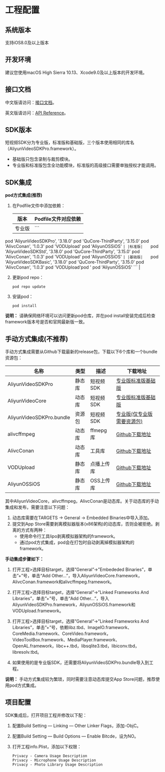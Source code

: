 # 工程配置

## 系统版本

支持iOS8.0及以上版本

## 开发环境

建议您使用macOS High Sierra 10.13、Xcode9.0及以上版本的开发环境。

## 接口文档

中文版请访问：[接口文档](https://alivc-demo-cms.alicdn.com/versionProduct/doc/shortVideo/iOS_cn/index.html)。

英文版请访问：[API Reference](https://alivc-demo-cms.alicdn.com/versionProduct/doc/shortVideo/iOS_en/index.html)。

## SDK版本

短视频SDK分为专业版，标准版和基础版，三个版本使用相同的库名（AliyunVideoSDKPro.framework）。

-   基础版只包含录制与裁剪模块。
-   专业版和标准版包含全功能模块，标准版的高级接口需要单独授权才能调用。

## SDK集成

**pod方式集成\(推荐\)**

1.  在Podfile文件中添加依赖：

    |版本|Podfile文件对应依赖|
    |--|-------------|
    |专业版|    ```
pod 'AliyunVideoSDKPro', '3.18.0'
pod 'QuCore-ThirdParty', '3.15.0'
pod 'AlivcConan', '1.0.3'
pod 'VODUpload'
pod 'AliyunOSSiOS'
    ``` |
    |标准版|    ```
pod 'AliyunVideoSDKStd', '3.18.0'
pod 'QuCore-ThirdParty', '3.15.0'
pod 'AlivcConan', '1.0.3'
pod 'VODUpload'
pod 'AliyunOSSiOS'
    ``` |
    |基础版|    ```
pod 'AliyunVideoSDKBasic', '3.18.0'
pod 'QuCore-ThirdParty', '3.15.0'
pod 'AlivcConan', '1.0.3'
pod 'VODUpload'pod '
pod 'AliyunOSSiOS'
    ``` |

2.  更新pod repo：

    ```
    pod repo update
    ```

3.  安装pod：

    ```
    pod install
    ```


**说明：** 请确保网络环境可以访问更新pod仓库，并在pod install安装完成后检查framework版本号是否和官网最新版一致。

## 手动方式集成\(不推荐\)

手动方式集成需要从Github下载最新的release包，下载以下6个库和一个bundle资源包：

|名称|类型|描述|下载地址|
|--|--|--|----|
|AliyunVideoSDKPro|静态库|短视频SDK|[专业版](https://github.com/aliyunvideo/AliyunVideoSDKPro/releases)[标准版](https://github.com/aliyunvideo/AliyunVideoSDKStd/releases)[基础版](https://github.com/aliyunvideo/AliyunVideoSDKBasic/releases)|
|AliyunVideoCore|动态库|短视频SDK|[专业版](https://github.com/aliyunvideo/AliyunVideoSDKPro/releases)[标准版](https://github.com/aliyunvideo/AliyunVideoSDKStd/releases)[基础版](https://github.com/aliyunvideo/AliyunVideoSDKBasic/releases)|
|AliyunVideoSDKPro.bundle|资源包|短视频SDK|[专业版\(仅专业版需要资源包\)](https://github.com/aliyunvideo/AliyunVideoSDKPro/releases)|
|alivcffmpeg|动态库|ffmepg库|[Github下载地址](https://github.com/aliyunvideo/QuCore-ThirdParty/releases)|
|AlivcConan|动态库|工具库|[Github下载地址](https://github.com/aliyunvideo/AlivcConanSDK/releases)|
|VODUpload|静态库|点播上传库|[Github下载地址](https://github.com/aliyunvideo/VODUpload/releases)|
|AliyunOSSiOS|静态库|OSS上传库|[Github下载地址](https://github.com/aliyun/aliyun-oss-ios-sdk/releases)|

其中AliyunVideoCore，alivcffmpeg，AlivcConan是动态库。关于动态库的手动集成和发布，需要注意以下问题：

1.  动态库需要在TARGETS -\> General -\> Embedded Binaries中导入添加。
2.  提交到App Store需要剥离模拟器版本\(x86架构\)的动态库，否则会被拒绝。剥离的方式有两种：
    -   使用命令行工具lipo剥离模拟器架构的framework。
    -   通过pod方式集成，pod会在打包时自动剥离掉模拟器架构的framework。

**手动集成步骤如下：**

1.  打开工程\>选择目标target，选择”General”-\>”Embededed Binaries”，单击”+”号，单击“Add Other…”，导入AliyunVideoCore.framework， AlivcConan.framework和alivcffmpeg.framework。

2.  打开工程\>选择目标target，选择”General”-\>”Linked Frameworks And Libraries”，单击”+”号，单击“Add Other…”，导入AliyunVideoSDKPro.framework，AliyunOSSiOS.framework和VODUpload.framework。

3.  打开工程\>选择目标target，选择”General”-\>”Linked Frameworks And Libraries”，单击”+”号，依赖libz.tbd、ImageIO.framework、CoreMedia.framework、CoreVideo.framework，VideoToolBox.framework、MediaPlayer.framework、OpenAL.framework，libc++.tbd，libsqlite3.tbd，libiconv.tbd，libresolv.tbd。

4.  如果使用的是专业版SDK，还需要将AliyunVideoSDKPro.bundle导入到工程。


**说明：** 手动方式集成较为繁琐，同时需要注意动态库提交App Store问题，推荐使用pod方式集成。

## 项目配置

SDK集成后，打开项目工程并修改以下配：

1.  配置Build Setting — Linking — Other Linker Flags，添加-ObjC。

2.  配置Build Setting — Build Options — Enable Bitcde，设为NO。

3.  打开工程info.Plist，添加以下权限：

    ```
    Privacy - Camera Usage Description
    Privacy - Microphone Usage Description
    Privacy - Photo Library Usage Description
    ```


